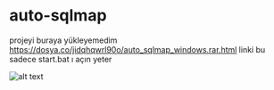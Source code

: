 # auto-sqlmap

projeyi buraya yükleyemedim https://dosya.co/jidqhqwrl90o/auto_sqlmap_windows.rar.html
linki bu sadece start.bat ı açın yeter

![alt text]([https://ibb.co/JyqpP2t](https://i.ibb.co/1dMXxKQ/Ekran-g-r-nt-s-2022-08-07-004336.png))
